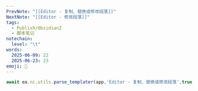 ```yaml
---
PrevNote: "[[Editor - 复制、替换或修改段落]]"
NextNote: "[[Editor - 修改段落]]"
tags:
  - Publish/ObsidianZ
  - 脚本笔记
notechain:
  level: "\t"
words:
  2025-06-09: 22
  2025-06-23: 23
emoji: 📣
---
```



```js //templater
await ea.nc.utils.parse_templater(app,'Editor - 复制、替换或修改段落',true,'replace_section');
```
